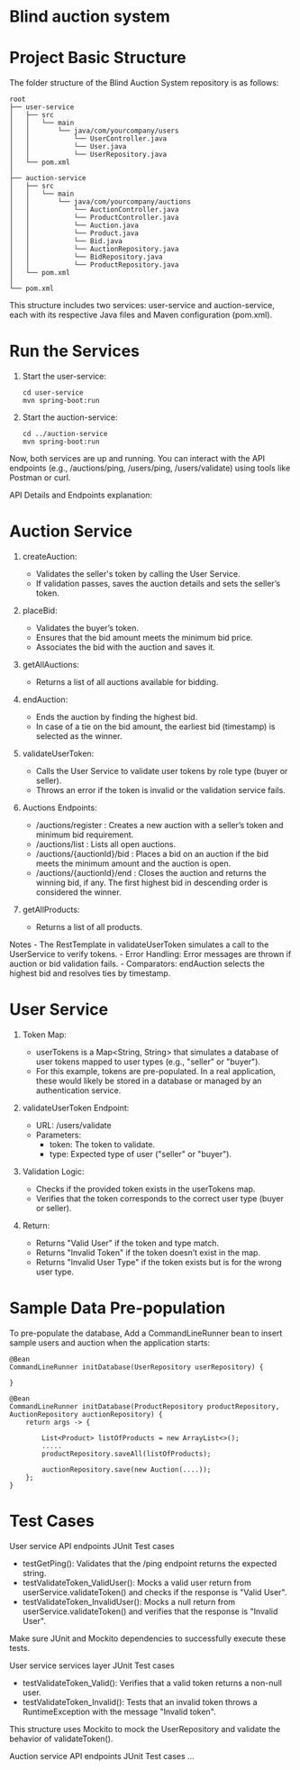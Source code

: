 # Blind auction system

# Project Basic Structure
The folder structure of the Blind Auction System repository is as follows:


```
root
├── user-service
│   ├── src
│   │   └── main
│   │       └── java/com/yourcompany/users
│   │           └── UserController.java
│   │           └── User.java
│   │           └── UserRepository.java
│   └── pom.xml
│
├── auction-service
│   ├── src
│   │   └── main
│   │       └── java/com/yourcompany/auctions
│   │           └── AuctionController.java
│   │           └── ProductController.java
│   │           └── Auction.java
│   │           └── Product.java
│   │           └── Bid.java
│   │           └── AuctionRepository.java
│   │           └── BidRepository.java
│   │           └── ProductRepository.java
│   └── pom.xml
│
└── pom.xml
```
This structure includes two services: user-service and auction-service, each with its respective Java files and Maven configuration (pom.xml).

# Run the Services

1) Start the user-service:
    ```
    cd user-service
    mvn spring-boot:run
    ```
    
2) Start the auction-service:
    ```
    cd ../auction-service
    mvn spring-boot:run
    ```

Now, both services are up and running. You can interact with the API endpoints (e.g., /auctions/ping, /users/ping, /users/validate) using tools like Postman or curl.

API Details and Endpoints explanation:

# Auction Service 

1) createAuction:

    - Validates the seller's token by calling the User Service.
    - If validation passes, saves the auction details and sets the seller’s token.

2) placeBid:

    - Validates the buyer’s token.
    - Ensures that the bid amount meets the minimum bid price.
    - Associates the bid with the auction and saves it.

3) getAllAuctions:

    - Returns a list of all auctions available for bidding.

4) endAuction:

    - Ends the auction by finding the highest bid.
    - In case of a tie on the bid amount, the earliest bid (timestamp) is selected as the winner.

5) validateUserToken:

    - Calls the User Service to validate user tokens by role type (buyer or seller).
    - Throws an error if the token is invalid or the validation service fails.
 
6) Auctions Endpoints:
   
    - /auctions/register : Creates a new auction with a seller’s token and minimum bid requirement.
    - /auctions/list : Lists all open auctions.
    - /auctions/{auctionId}/bid : Places a bid on an auction if the bid meets the minimum amount and the auction is open.
    - /auctions/{auctionId}/end : Closes the auction and returns the winning bid, if any. The first highest bid in descending order is considered the winner.

8) getAllProducts:
   
    - Returns a list of all products.
      
Notes
    - The RestTemplate in validateUserToken simulates a call to the UserService to verify tokens.
    - Error Handling: Error messages are thrown if auction or bid validation fails.
    - Comparators: endAuction selects the highest bid and resolves ties by timestamp.


# User Service

1) Token Map:

    - userTokens is a Map<String, String> that simulates a database of user tokens 
      mapped to user types (e.g., "seller" or "buyer").
    - For this example, tokens are pre-populated. In a real application, these would likely be stored 
      in a database or managed by an authentication service.

2) validateUserToken Endpoint:

    - URL: /users/validate
    - Parameters:
        - token: The token to validate.
        - type: Expected type of user ("seller" or "buyer").

3) Validation Logic:
    - Checks if the provided token exists in the userTokens map.
    - Verifies that the token corresponds to the correct user type (buyer or seller).

4) Return:
    - Returns "Valid User" if the token and type match.
    - Returns "Invalid Token" if the token doesn’t exist in the map.
    - Returns "Invalid User Type" if the token exists but is for the wrong user type.


# Sample Data Pre-population
To pre-populate the database, Add a CommandLineRunner bean to insert sample users and auction when the application starts:
 
    @Bean
    CommandLineRunner initDatabase(UserRepository userRepository) { 

    }
 
    @Bean
    CommandLineRunner initDatabase(ProductRepository productRepository, AuctionRepository auctionRepository) {
		return args -> {
			
			List<Product> listOfProducts = new ArrayList<>();
			.....
			productRepository.saveAll(listOfProducts); 
			
			auctionRepository.save(new Auction(....));
		};
	}

# Test Cases 
User service API endpoints JUnit Test cases

  - testGetPing(): Validates that the /ping endpoint returns the expected string.
  - testValidateToken_ValidUser(): Mocks a valid user return from userService.validateToken() and checks if the response is "Valid User".
  - testValidateToken_InvalidUser(): Mocks a null return from userService.validateToken() and verifies that the response is "Invalid User".

Make sure JUnit and Mockito dependencies to successfully execute these tests.

User service services layer JUnit Test cases

  - testValidateToken_Valid(): Verifies that a valid token returns a non-null user.
  - testValidateToken_Invalid(): Tests that an invalid token throws a RuntimeException with the message "Invalid token".

This structure uses Mockito to mock the UserRepository and validate the behavior of validateToken().

Auction service API endpoints JUnit Test cases
...

